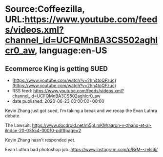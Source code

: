 # Source:Coffeezilla, URL:https://www.youtube.com/feeds/videos.xml?channel_id=UCFQMnBA3CS502aghlcr0_aw, language:en-US

## Ecommerce King is getting SUED
 - [https://www.youtube.com/watch?v=2hn4toQFzuc](https://www.youtube.com/watch?v=2hn4toQFzuc)
 - RSS feed: https://www.youtube.com/feeds/videos.xml?channel_id=UCFQMnBA3CS502aghlcr0_aw
 - date published: 2020-06-23 00:00:00+00:00

Kevin Zhang just got sued, I'm taking a break and we recap the Evan Luthra debate.

The Lawsuit: 
https://www.docdroid.net/m5pLmKM/aaron-v-zhang-et-al-ilndce-20-03554-00010-pdf#page=2

Kevin Zhang hasn't responded yet.

Evan Luthra bad photoshop job.
https://www.instagram.com/p/BrM--zels6j/

